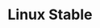 ---
parent_project: linux
permalink: /engineering/projects/linux/linux-stable/
project_link_name: linux-stable
project_stats: 'true'
project_url: https://git.kernel.org/cgit/linux/kernel/git/stable/linux-stable.git/commit/?id=
title: Linux Stable
---